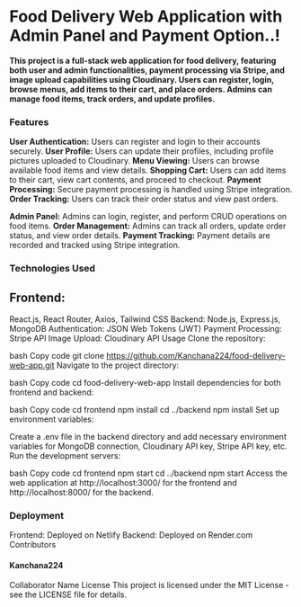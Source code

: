 <h1>Food Delivery Web Application with Admin Panel and Payment Option..!</h1>
<b>This project is a full-stack web application for food delivery, featuring both user and admin functionalities, payment processing via Stripe, and image upload capabilities using Cloudinary.
  Users can register, login, browse menus, add items to their cart, and place orders. Admins can manage food items, track orders, and update profiles.</b>

<h3>Features</h3>
<b>User Authentication:</b> Users can register and login to their accounts securely.
<b>User Profile:</b> Users can update their profiles, including profile pictures uploaded to Cloudinary.
<b>Menu Viewing:</b> Users can browse available food items and view details.
<b>Shopping Cart:</b> Users can add items to their cart, view cart contents, and proceed to checkout.
<b>Payment Processing:</b> Secure payment processing is handled using Stripe integration.
<b>Order Tracking:</b> Users can track their order status and view past orders.

<b>Admin Panel:</b> Admins can login, register, and perform CRUD operations on food items.
<b>Order Management:</b> Admins can track all orders, update order status, and view order details.
<b>Payment Tracking:</b> Payment details are recorded and tracked using Stripe integration.

<h3>Technologies Used</h3>
<h2>Frontend:</h2> React.js, React Router, Axios, Tailwind CSS
</h2>Backend:</h2> Node.js, Express.js, MongoDB
</h2>Authentication:</h2> JSON Web Tokens (JWT)
</h2>Payment Processing:</h2> Stripe API
</h2>Image Upload:</h2> Cloudinary API
Usage
Clone the repository:

bash
Copy code
git clone https://github.com/Kanchana224/food-delivery-web-app.git
Navigate to the project directory:

bash
Copy code
cd food-delivery-web-app
Install dependencies for both frontend and backend:

bash
Copy code
cd frontend
npm install
cd ../backend
npm install
Set up environment variables:

Create a .env file in the backend directory and add necessary environment variables for MongoDB connection, Cloudinary API key, Stripe API key, etc.
Run the development servers:

bash
Copy code
cd frontend
npm start
cd ../backend
npm start
Access the web application at http://localhost:3000/ for the frontend and http://localhost:8000/ for the backend.

<h3>Deployment</h3>

Frontend: Deployed on Netlify
Backend: Deployed on Render.com
Contributors
<h4>Kanchana224</h4>
Collaborator Name
License
This project is licensed under the MIT License - see the LICENSE file for details.
